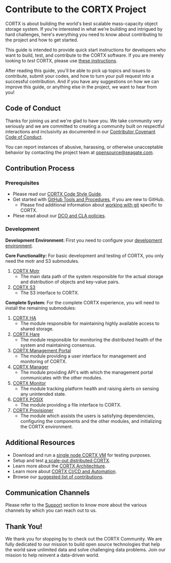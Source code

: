# Contribute to the CORTX Project

CORTX is about building the world's best scalable mass-capacity object storage system. If you’re interested in what we’re building and intrigued by hard challenges, here's everything you need to know about contributing to the project and how to get started. 

This guide is intended to provide quick start instructions for developers who want to build, test, and contribute to the CORTX software.  If you are merely looking to _test_ CORTX, please use [these instructions](doc/CORTX_on_Open_Virtual_Appliance.rst).

After reading this guide, you'll be able to pick up topics and issues to contribute, submit your codes, and how to turn your pull request into a successful contribution. And if you have any suggestions on how we can improve this guide, or anything else in the project, we want to hear from you!

## Code of Conduct

Thanks for joining us and we're glad to have you. We take community very seriously and we are committed to creating a community built on respectful interactions and inclusivity as documented in our [Contributor Covenant Code of Conduct](CODE_OF_CONDUCT.md). 

You can report instances of abusive, harassing, or otherwise unacceptable behavior by contacting the project team at opensource@seagate.com.

## Contribution Process

### Prerequisites

- Please read our [CORTX Code Style Guide](doc/CodeStyle.md).
- Get started with [GitHub Tools and Procedures](doc/Tools.rst), if you are new to GitHub.
   - Please find additional information about [working with git](doc/working_with_git.md) specific to CORTX.
- Plese read about our [DCO and CLA policies](doc/dco_cla.md).

### Development

**Development Environment:** First you need to configure your [development environment](doc/BUILD_ENVIRONMENT.md). 

**Core Functionality:** For basic development and testing of CORTX, you only need the motr and S3 submodules.

1. [CORTX Motr](https://github.com/Seagate/cortx-motr/blob/main/doc/Quick-Start-Guide.rst)
   - The main data path of the system responsible for the actual storage and distribution of objects and key-value pairs.
2. [CORTX S3](https://github.com/Seagate/cortx-s3server/blob/dev/docs/CORTX-S3%20Server%20Quick%20Start%20Guide.md)
   - The S3 interface to CORTX.

**Complete System:** For the complete CORTX experience, you will need to install the remaining submodules:

1. [CORTX HA](https://github.com/Seagate/cortx-ha/blob/main/Quick-Start-Guide.rst)
   - The module responsible for maintaining highly available access to shared storage.
2. [CORTX Hare](https://github.com/Seagate/cortx-hare/blob/main/README.md)
   - The module responsible for monitoring the distributed health of the system and maintaining consensus.   
3. [CORTX Management Portal](https://github.com/Seagate/cortx-management-portal/blob/main/README.md)
   - The module providing a user interface for management and monitoring of CORTX.   
4. [CORTX Manager](https://github.com/Seagate/cortx-manager/blob/main/README.md)
   - The module providing API's with which the management portal communicates with the other modules.   
5. [CORTX Monitor](https://github.com/Seagate/cortx-monitor/blob/main/cortx-monitorQuickstartGuide.md)
   - The module tracking platform health and raising alerts on sensing any unintended state.   
6. [CORTX POSIX](https://github.com/Seagate/cortx-posix/blob/main/doc/Quick_Start_Guide.md)
   - The module providing a file interface to CORTX.  
7. [CORTX Provisioner](https://github.com/Seagate/cortx-prvsnr/blob/main/Cortx-ProvisionerQuickstartGuide.md)
   - The module which assists the users is satisfying dependencies, configuring the components and the other modules, and initializing the CORTX environment.
 
## Additional Resources

- Download and run a [single node CORTX VM](doc/CORTX_on_Open_Virtual_Appliance.rst) for testing purposes.
- Setup and test [a scale-out distributed CORTX](doc/scaleout/README.rst).
- Learn more about the [CORTX Architechture](doc/architecture.md). 
- Learn more about [CORTX CI/CD and Automation](doc/CI_CD.md).
- Browse our [suggested list of contributions](https://github.com/Seagate/cortx/blob/main/doc/SuggestedContributions.md).

## Communication Channels

Please refer to the [Support](SUPPORT.md) section to know more about the various channels by which you can reach out to us. 

## Thank You!

We thank you for stopping by to check out the CORTX Community. We are fully dedicated to our mission to build open source technologies that help the world save unlimited data and solve challenging data problems. Join our mission to help reinvent a data-driven world.

